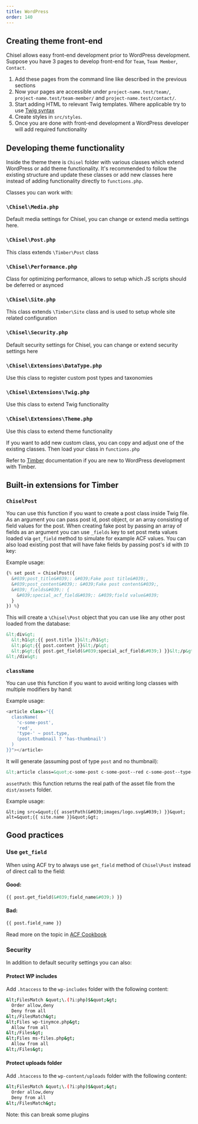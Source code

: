 ```yaml
---
title: WordPress
order: 140
---
```


## Creating theme front-end
Chisel allows easy front-end development prior to WordPress development. Suppose you have 3 pages to develop front-end for `Team`, `Team Member`, `Contact`.

1. Add these pages from the command line like described in the previous sections
2. Now your pages are accessible under `project-name.test/team/`, `project-name.test/team-member/` and `project-name.test/contact/`.
3. Start adding HTML to relevant Twig templates. Where applicable try to use [Twig syntax](http://twig.sensiolabs.org/doc/templates.html)
4. Create styles in `src/styles`.
5. Once you are done with front-end development a WordPress developer will add required functionality

## Developing theme functionality

Inside the theme there is `Chisel` folder with various classes which extend WordPress or add theme functionality. It's recommended to follow the existing structure and update these classes or add new classes here instead of adding functionality directly to `functions.php`.

Classes you can work with:

### `\Chisel\Media.php`
Default media settings for Chisel, you can change or extend media settings here.

### `\Chisel\Post.php` 
This class extends `\Timber\Post` class

### `\Chisel\Performance.php` 
Class for optimizing performance, allows to setup which JS scripts should be deferred or asynced
### `\Chisel\Site.php`
This class extends `\Timber\Site` class and is used to setup whole site related configuration

### `\Chisel\Security.php`
Default security settings for Chisel, you can change or extend security settings here

### `\Chisel\Extensions\DataType.php` 
Use this class to register custom post types and taxonomies

### `\Chisel\Extensions\Twig.php`
Use this class to extend Twig functionality

### `\Chisel\Extensions\Theme.php`
Use this class to extend theme functionality

If you want to add new custom class, you can copy and adjust one of the existing classes. Then load your class in `functions.php`

Refer to [Timber](http://upstatement.com/timber/) documentation if you are new to WordPress development with Timber.

## Built-in extensions for Timber

### `ChiselPost`
You can use this function if you want to create a post class inside Twig file. As an argument you can pass post id, post object, or an array consisting of field values for the post. When creating fake post by passing an array of fields as an argument you can use `_fields` key to set post meta values loaded via `get_field` method to simulate for example ACF values. You can also load existing post that will have fake fields by passing post's id with `ID` key:

Example usage:

```php
{% set post = ChiselPost({
  &#039;post_title&#039;: &#039;Fake post title&#039;,
  &#039;post_content&#039;: &#039;Fake post content&#039;,
  &#039;_fields&#039;: {
    &#039;special_acf_field&#039;: &#039;field value&#039;
  }
}) %}
```

This will create a `\Chisel\Post` object that you can use like any other post loaded from the database:

```html
&lt;div&gt;
  &lt;h1&gt;{{ post.title }}&lt;/h1&gt;
  &lt;p&gt;{{ post.content }}&lt;/p&gt;
  &lt;p&gt;{{ post.get_field(&#039;special_acf_field&#039;) }}&lt;/p&gt;
&lt;/div&gt;
```

### `className`
You can use this function if you want to avoid writing long classes with multiple modifiers by hand:

Example usage:

```php
<article class="{{
  className(
    'c-some-post',
    'red',
    'type-' ~ post.type,
    (post.thumbnail ? 'has-thumbnail')
  )
}}"></article>
```

It will generate (assuming post of type `post` and no thumbnail):

```html
&lt;article class=&quot;c-some-post c-some-post--red c-some-post--type-post&quot;&gt;&lt;/article&gt;
```

`assetPath`: this function returns the real path of the asset file from the `dist/assets` folder.

Example usage:

```twig
&lt;img src=&quot;{{ assetPath(&#039;images/logo.svg&#039;) }}&quot; alt=&quot;{{ site.name }}&quot;&gt;
```

## Good practices
### Use `get_field`
When using ACF try to always use `get_field` method of `Chisel\Post` instead of direct call to the field:

#### Good:
```html
{{ post.get_field(&#039;field_name&#039;) }}
```

#### Bad:
```html
{{ post.field_name }}
```

Read more on the topic in [ACF Cookbook](https://timber.github.io/docs/guides/acf-cookbook/)

### Security
In addition to default security settings you can also:

#### Protect WP includes

Add `.htaccess` to the `wp-includes` folder with the following content:

```bash
&lt;FilesMatch &quot;\.(?i:php)$&quot;&gt;
  Order allow,deny
  Deny from all
&lt;/FilesMatch&gt;
&lt;Files wp-tinymce.php&gt;
  Allow from all
&lt;/Files&gt;
&lt;Files ms-files.php&gt;
  Allow from all
&lt;/Files&gt;
```

#### Protect uploads folder

Add `.htaccess` to the `wp-content/uploads` folder with the following content:

```bash
&lt;FilesMatch &quot;\.(?i:php)$&quot;&gt;
  Order allow,deny
  Deny from all
&lt;/FilesMatch&gt;
```

Note: this can break some plugins
